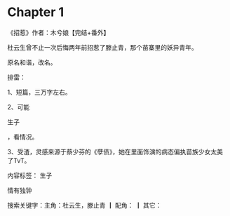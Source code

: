 # Chapter 1

《招惹》作者：木兮娘【完结+番外】

杜云生曾不止一次后悔两年前招惹了滕止青，那个苗寨里的妖异青年。

原名和谐，改名。

排雷：

1、短篇，三万字左右。

2、可能

生子

，看情况。

3、受渣，灵感来源于蔡少芬的《孽债》，她在里面饰演的病态偏执苗族少女太美了TvT。

内容标签： 生子 

情有独钟

搜索关键字：主角：杜云生，滕止青 ┃ 配角： ┃ 其它：

